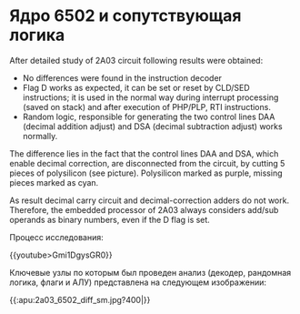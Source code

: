 # Ядро 6502 и сопутствующая логика

After detailed study of 2A03 circuit following results were obtained:
  * No differences were found in the instruction decoder
  * Flag D works as expected, it can be set or reset by CLD/SED instructions; it is used in the normal way during interrupt processing (saved on stack) and after execution of PHP/PLP, RTI instructions.
  * Random logic, responsible for generating the two control lines DAA (decimal addition adjust) and DSA (decimal subtraction adjust) works normally.

The difference lies in the fact that the control lines DAA and DSA, which enable decimal correction, are disconnected from the circuit, by cutting 5 pieces of polysilicon (see picture). Polysilicon marked as purple, missing pieces marked as cyan.

As result decimal carry circuit and decimal-correction adders do not work.
Therefore, the embedded processor of 2A03 always considers add/sub operands as binary numbers, even if the D flag is set.

Процесс исследования:

{{youtube>Gmi1DgysGR0}}

Ключевые узлы по которым был проведен анализ (декодер, рандомная логика, флаги и АЛУ) представлена на следующем изображении:

{{:apu:2a03_6502_diff_sm.jpg?400|}}
